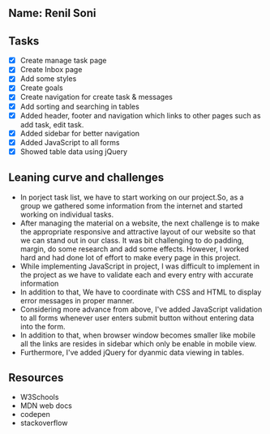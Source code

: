 ## Name: Renil Soni
## Tasks

- [x] Create manage task page
- [x] Create Inbox page
- [x] Add some styles
- [x] Create goals
- [x] Create navigation for create task & messages
- [x] Add sorting and searching in tables
- [x] Added header, footer and navigation which links to other pages such as add task, edit task.
- [x] Added sidebar for better navigation
- [x] Added JavaScript to all forms
- [x] Showed table data using jQuery

## Leaning curve and challenges

- In porject task list, we have to start working on our project.So, as a group we gathered some information from the internet and started working on individual tasks.
- After managing the material on a website, the next challenge is to make the appropriate responsive and attractive layout of our website so that we can stand out in our class. It was bit challenging to do padding, margin, do some research and add some effects. However, I worked hard and had done lot of effort to make every page in this project.
- While implementing JavaScript in project, I was difficult to implement in the project as we have to validate each and every entry with accurate information
- In addition to that, We have to coordinate with CSS and HTML to display error messages in proper manner.
- Considering more advance from above, I've added JavaScript validation to all forms whenever user enters submit button without entering data into the form.
- In addition to that, when browser window becomes smaller like mobile all the links are resides in sidebar which only be enable in mobile view.
- Furthermore, I've added jQuery for dyanmic data viewing in tables.

## Resources
- W3Schools
- MDN web docs
- codepen
- stackoverflow